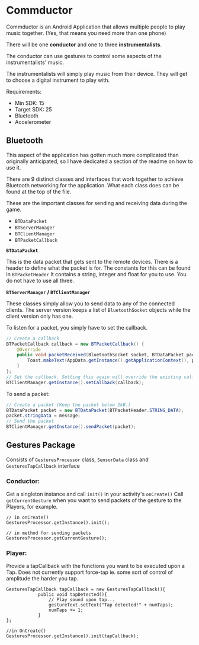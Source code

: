 # Commductor
Commductor is an Android Application that allows multiple people to play music together. (Yes, that means you need more than one phone)

There will be one **conductor** and one to three **instrumentalists**.

The conductor can use gestures to control some aspects of the instrumentalists' music.

The instrumentalists will simply play music from their device. They will get to choose a digital instrument to play with.

Requirements:
- Min SDK: 15
- Target SDK: 25
- Bluetooth
- Accelerometer


## Bluetooth

This aspect of the application has gotten much more complicated than originally anticipated, so I have dedicated a section of the readme on how to use it.

There are 9 distinct classes and interfaces that work together to achieve Bluetooth networking for the application. What each class does can be found at the top of the file.

These are the important classes for sending and receiving data during the game.
- `BTDataPacket`
- `BTServerManager`
- `BTClientManager`
- `BTPacketCallback`

**`BTDataPacket`**

This is the data packet that gets sent to the remote devices. There is a header to define what the packet is for. The constants for this can be found in `BTPacketHeader` It contains a string, integer and float for you to use. You do not have to use all three.

**`BTServerManager` / `BTClientManager`**

These classes simply allow you to send data to any of the connected clients. The server version keeps a list of `BluetoothSocket` objects while the client version only has one.

To listen for a packet, you simply have to set the callback.

```java
// Create a callback
BTPacketCallback callback = new BTPacketCallback() {
    @Override
    public void packetReceived(BluetoothSocket socket, BTDataPacket packet) {
        Toast.makeText(AppData.getInstance().getApplicationContext(), packet.stringData, Toast.LENGTH_SHORT).show();
    }
};
// Set the callback. Setting this again will override the existing callback.
BTClientManager.getInstance().setCallback(callback);
```

To send a packet:

```java
// Create a packet (Keep the packet below 1kB.)
BTDataPacket packet = new BTDataPacket(BTPacketHeader.STRING_DATA);
packet.stringData = message;
// Send the packet
BTClientManager.getInstance().sendPacket(packet);
```
## Gestures Package

Consists of `GesturesProcessor` class, `SensorData` class and `GesturesTapCallback` interface

### Conductor:

Get a singleton instance and call `init()` in your activity's `onCreate()`
Call `getCurrentGesture` when you want to send packets of the gesture to the Players, for example.

```
// in onCreate()
GesturesProcessor.getInstance().init();

// in method for sending packets
GesturesProcessor.getCurrentGesture();
```

### Player:

Provide a tapCallback with the functions you want to be executed upon a Tap. 
Does not currently support force-tap ie. some sort of control of amplitude the harder you tap. 

```
GesturesTapCallback tapCallback = new GesturesTapCallback(){
            public void tapDetected(){
                // Play sound upon tap...
                gestureText.setText("Tap detected!" + numTaps);
                numTaps += 1;
            }
};

//in OnCreate()
GesturesProcessor.getInstance().init(tapCallback);
```
